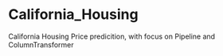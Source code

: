 # California_Housing
California Housing Price predicition, with focus on Pipeline and ColumnTransformer
